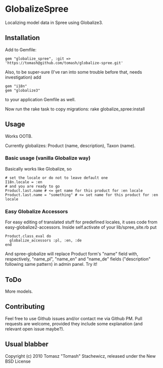 # GlobalizeSpree

Localizing model data in Spree using Globalize3.


## Installation


Add to Gemfile:

    gem "globalize_spree", :git => 'https://tomash@github.com/tomash/globalize-spree.git'

Also, to be super-sure (I've ran into some trouble before that, needs investigation) add

    gem "i18n"
    gem "globalize3"

to your application Gemfile as well.

Now run the rake task to copy migrations:
    rake globalize_spree:install


## Usage

Works OOTB.

Currently globalizes: Product (name, description), Taxon (name).

### Basic usage (vanilla Globalize way)

Basically works like Globalize, so
   
    # set the locale or do not to leave default one
    I18n.locale = :en
    # and you are ready to go
    Product.last.name # <= get name for this product for :en locale
    Product.last.name = "something" # <= set name for this product for :en locale

### Easy Globalize Accessors

For easy editing of translated stuff for predefined locales, it uses code from easy-globalize2-accessors. Inside self.activate of your lib/spree_site.rb put

    Product.class_eval do
      globalize_accessors :pl, :en, :de
    end

And spree-globalize will replace Product form's "name" field with, respectively, "name_pl", "name_en" and "name_de" fields ("description" following same pattern) in admin panel. Try it!


## ToDo

More models.


## Contributing

Feel free to use Github issues and/or contact me via Github PM. Pull requests are welcome, provided they include some explanation (and relevant open issue maybe?).


## Usual blabber

Copyright (c) 2010 Tomasz "Tomash" Stachewicz, released under the New BSD License
